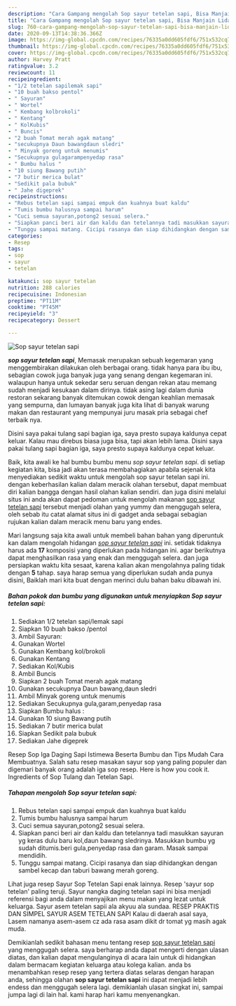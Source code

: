```yaml
---
description: "Cara Gampang mengolah Sop sayur tetelan sapi, Bisa Manjain Lidah"
title: "Cara Gampang mengolah Sop sayur tetelan sapi, Bisa Manjain Lidah"
slug: 760-cara-gampang-mengolah-sop-sayur-tetelan-sapi-bisa-manjain-lidah
date: 2020-09-13T14:38:36.366Z
image: https://img-global.cpcdn.com/recipes/76335a0dd605fdf6/751x532cq70/sop-sayur-tetelan-sapi-foto-resep-utama.jpg
thumbnail: https://img-global.cpcdn.com/recipes/76335a0dd605fdf6/751x532cq70/sop-sayur-tetelan-sapi-foto-resep-utama.jpg
cover: https://img-global.cpcdn.com/recipes/76335a0dd605fdf6/751x532cq70/sop-sayur-tetelan-sapi-foto-resep-utama.jpg
author: Harvey Pratt
ratingvalue: 3.2
reviewcount: 11
recipeingredient:
- "1/2 tetelan sapilemak sapi"
- "10 buah bakso pentol"
- " Sayuran"
- " Wortel"
- " Kembang kolbrokoli"
- " Kentang"
- " KolKubis"
- " Buncis"
- "2 buah Tomat merah agak matang"
- "secukupnya Daun bawangdaun sledri"
- " Minyak goreng untuk menumis"
- "Secukupnya gulagarampenyedap rasa"
- " Bumbu halus "
- "10 siung Bawang putih"
- "7 butir merica bulat"
- "Sedikit pala bubuk"
- " Jahe digeprek"
recipeinstructions:
- "Rebus tetelan sapi sampai empuk dan kuahnya buat kaldu"
- "Tumis bumbu halusnya sampai harum"
- "Cuci semua sayuran,potong2 sesuai selera."
- "Siapkan panci beri air dan kaldu dan tetelannya tadi masukkan sayuran yg keras dulu baru kol,daun bawang sledrinya. Masukkan bumbu yg sudah ditumis.beri gula,penyedap rasa dan garam. Masak sampai mendidih."
- "Tunggu sampai matang. Cicipi rasanya dan siap dihidangkan dengan sambel kecap dan taburi bawang merah goreng."
categories:
- Resep
tags:
- sop
- sayur
- tetelan

katakunci: sop sayur tetelan 
nutrition: 288 calories
recipecuisine: Indonesian
preptime: "PT11M"
cooktime: "PT45M"
recipeyield: "3"
recipecategory: Dessert

---
```



![Sop sayur tetelan sapi](https://img-global.cpcdn.com/recipes/76335a0dd605fdf6/751x532cq70/sop-sayur-tetelan-sapi-foto-resep-utama.jpg)

<b><i>sop sayur tetelan sapi</i></b>, Memasak merupakan sebuah kegemaran yang menggembirakan dilakukan oleh berbagai orang. tidak hanya para ibu ibu, sebagian cowok juga banyak juga yang senang dengan kegemaran ini. walaupun hanya untuk sekedar seru seruan dengan rekan atau memang sudah menjadi kesukaan dalam dirinya. tidak asing lagi dalam dunia restoran sekarang banyak ditemukan cowok dengan keahlian memasak yang sempurna, dan lumayan banyak juga kita lihat di banyak warung makan dan restaurant yang mempunyai juru masak pria sebagai chef terbaik nya.

Disini saya pakai tulang sapi bagian iga, saya presto supaya kaldunya cepat keluar. Kalau mau direbus biasa juga bisa, tapi akan lebih lama. Disini saya pakai tulang sapi bagian iga, saya presto supaya kaldunya cepat keluar.

Baik, kita awali ke hal bumbu bumbu menu <i>sop sayur tetelan sapi</i>. di setiap kegiatan kita, bisa jadi akan terasa membahagiakan apabila sejenak kita menyediakan sedikit waktu untuk mengolah sop sayur tetelan sapi ini. dengan keberhasilan kalian dalam meracik olahan tersebut, dapat membuat diri kalian bangga dengan hasil olahan kalian sendiri. dan juga disini melalui situs ini anda akan dapat pedoman untuk mengolah makanan <u>sop sayur tetelan sapi</u> tersebut menjadi olahan yang yummy dan menggugah selera, oleh sebab itu catat alamat situs ini di gadget anda sebagai sebagian rujukan kalian dalam meracik menu baru yang endes.


Mari langsung saja kita awali untuk membeli bahan bahan yang diperuntuk kan dalam mengolah hidangan <u><i>sop sayur tetelan sapi</i></u> ini. setidak tidaknya harus ada <b>17</b> komposisi yang diperlukan pada hidangan ini. agar berikutnya dapat menghasilkan rasa yang enak dan menggugah selera. dan juga persiapkan waktu kita sesaat, karena kalian akan mengolahnya paling tidak dengan <b>5</b> tahap. saya harap semua yang diperlukan sudah anda punya disini, Baiklah mari kita buat dengan merinci dulu bahan baku dibawah ini.

<!--inarticleads1-->

##### Bahan pokok dan bumbu yang digunakan untuk menyiapkan Sop sayur tetelan sapi:

1. Sediakan 1/2 tetelan sapi/lemak sapi
1. Siapkan 10 buah bakso /pentol
1. Ambil  Sayuran:
1. Gunakan  Wortel
1. Gunakan  Kembang kol/brokoli
1. Gunakan  Kentang
1. Sediakan  Kol/Kubis
1. Ambil  Buncis
1. Siapkan 2 buah Tomat merah agak matang
1. Gunakan secukupnya Daun bawang,daun sledri
1. Ambil  Minyak goreng untuk menumis
1. Sediakan Secukupnya gula,garam,penyedap rasa
1. Siapkan  Bumbu halus :
1. Gunakan 10 siung Bawang putih
1. Sediakan 7 butir merica bulat
1. Siapkan Sedikit pala bubuk
1. Sediakan  Jahe digeprek


Resep Sop Iga Daging Sapi Istimewa Beserta Bumbu dan Tips Mudah Cara Membuatnya. Salah satu resep masakan sayur sop yang paling populer dan digemari banyak orang adalah iga sop resep. Here is how you cook it. Ingredients of Sop Tulang dan Tetelan Sapi. 

<!--inarticleads2-->

##### Tahapan mengolah Sop sayur tetelan sapi:

1. Rebus tetelan sapi sampai empuk dan kuahnya buat kaldu
1. Tumis bumbu halusnya sampai harum
1. Cuci semua sayuran,potong2 sesuai selera.
1. Siapkan panci beri air dan kaldu dan tetelannya tadi masukkan sayuran yg keras dulu baru kol,daun bawang sledrinya. Masukkan bumbu yg sudah ditumis.beri gula,penyedap rasa dan garam. Masak sampai mendidih.
1. Tunggu sampai matang. Cicipi rasanya dan siap dihidangkan dengan sambel kecap dan taburi bawang merah goreng.


Lihat juga resep Sayur Sop Tetelan Sapi enak lainnya. Resep &#39;sayur sop tetelan&#39; paling teruji. Sayur nangka daging tetelan sapi ini bisa menjadi referensi bagi anda dalam menyajikan menu makan yang lezat untuk keluarga. Sayur asem tetelan sapii ala akyuu ala sundaa. RESEP PRAKTIS DAN SIMPEL SAYUR ASEM TETELAN SAPI Kalau di daerah asal saya, Lasem namanya asem-asem cz ada rasa asam dikit dr tomat yg masih agak muda. 

Demikianlah sedikit bahasan menu tentang resep <u>sop sayur tetelan sapi</u> yang menggugah selera. saya berharap anda dapat mengerti dengan ulasan diatas, dan kalian dapat mengulanginya di acara lain untuk di hidangkan dalam bermacam kegiatan keluarga atau kolega kalian. anda bs menambahkan resep resep yang tertera diatas selaras dengan harapan anda, sehingga olahan <b>sop sayur tetelan sapi</b> ini dapat menjadi lebih endess dan menggugah selera lagi. demikianlah ulasan singkat ini, sampai jumpa lagi di lain hal. kami harap hari kamu menyenangkan.
